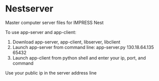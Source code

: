 # Nestserver
Master computer server files for IMPRESS Nest

To use app-server and app-client:

1) Download app-server, app-client, libserver, libclient
2) Launch app-server from command line: app-server.py 130.18.64.135 65432
3) Launch app-client from python shell and enter your ip, port, and command

Use your public ip in the server address line
